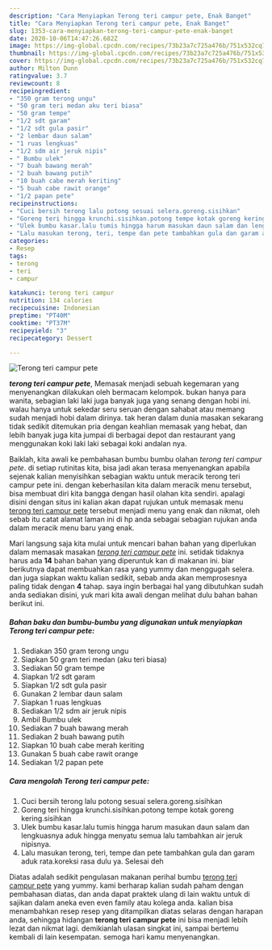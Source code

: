 ```yaml
---
description: "Cara Menyiapkan Terong teri campur pete, Enak Banget"
title: "Cara Menyiapkan Terong teri campur pete, Enak Banget"
slug: 1353-cara-menyiapkan-terong-teri-campur-pete-enak-banget
date: 2020-10-06T14:47:26.682Z
image: https://img-global.cpcdn.com/recipes/73b23a7c725a476b/751x532cq70/terong-teri-campur-pete-foto-resep-utama.jpg
thumbnail: https://img-global.cpcdn.com/recipes/73b23a7c725a476b/751x532cq70/terong-teri-campur-pete-foto-resep-utama.jpg
cover: https://img-global.cpcdn.com/recipes/73b23a7c725a476b/751x532cq70/terong-teri-campur-pete-foto-resep-utama.jpg
author: Milton Dunn
ratingvalue: 3.7
reviewcount: 8
recipeingredient:
- "350 gram terong ungu"
- "50 gram teri medan aku teri biasa"
- "50 gram tempe"
- "1/2 sdt garam"
- "1/2 sdt gula pasir"
- "2 lembar daun salam"
- "1 ruas lengkuas"
- "1/2 sdm air jeruk nipis"
- " Bumbu ulek"
- "7 buah bawang merah"
- "2 buah bawang putih"
- "10 buah cabe merah keriting"
- "5 buah cabe rawit orange"
- "1/2 papan pete"
recipeinstructions:
- "Cuci bersih terong lalu potong sesuai selera.goreng.sisihkan"
- "Goreng teri hingga krunchi.sisihkan.potong tempe kotak goreng kering.sisihkan"
- "Ulek bumbu kasar.lalu tumis hingga harum masukan daun salam dan lengkuasnya aduk hingga menyatu semua lalu tambahkan air jeruk nipisnya."
- "Lalu masukan terong, teri, tempe dan pete tambahkan gula dan garam aduk rata.koreksi rasa dulu ya. Selesai deh"
categories:
- Resep
tags:
- terong
- teri
- campur

katakunci: terong teri campur 
nutrition: 134 calories
recipecuisine: Indonesian
preptime: "PT40M"
cooktime: "PT37M"
recipeyield: "3"
recipecategory: Dessert

---
```



![Terong teri campur pete](https://img-global.cpcdn.com/recipes/73b23a7c725a476b/751x532cq70/terong-teri-campur-pete-foto-resep-utama.jpg)

<b><i>terong teri campur pete</i></b>, Memasak menjadi sebuah kegemaran yang menyenangkan dilakukan oleh bermacam kelompok. bukan hanya para wanita, sebagian laki laki juga banyak juga yang senang dengan hobi ini. walau hanya untuk sekedar seru seruan dengan sahabat atau memang sudah menjadi hobi dalam dirinya. tak heran dalam dunia masakan sekarang tidak sedikit ditemukan pria dengan keahlian memasak yang hebat, dan lebih banyak juga kita jumpai di berbagai depot dan restaurant yang menggunakan koki laki laki sebagai koki andalan nya.

Baiklah, kita awali ke pembahasan bumbu bumbu olahan <i>terong teri campur pete</i>. di setiap rutinitas kita, bisa jadi akan terasa menyenangkan apabila sejenak kalian menyisihkan sebagian waktu untuk meracik terong teri campur pete ini. dengan keberhasilan kita dalam meracik menu tersebut, bisa membuat diri kita bangga dengan hasil olahan kita sendiri. apalagi disini dengan situs ini kalian akan dapat rujukan untuk memasak menu <u>terong teri campur pete</u> tersebut menjadi menu yang enak dan nikmat, oleh sebab itu catat alamat laman ini di hp anda sebagai sebagian rujukan anda dalam meracik menu baru yang enak.




Mari langsung saja kita mulai untuk mencari bahan bahan yang diperlukan dalam memasak masakan <u><i>terong teri campur pete</i></u> ini. setidak tidaknya harus ada <b>14</b> bahan bahan yang diperuntuk kan di makanan ini. biar berikutnya dapat membuahkan rasa yang yummy dan menggugah selera. dan juga siapkan waktu kalian sedikit, sebab anda akan memprosesnya paling tidak dengan <b>4</b> tahap. saya ingin berbagai hal yang dibutuhkan sudah anda sediakan disini, yuk mari kita awali dengan melihat dulu bahan bahan berikut ini.

<!--inarticleads1-->

##### Bahan baku dan bumbu-bumbu yang digunakan untuk menyiapkan Terong teri campur pete:

1. Sediakan 350 gram terong ungu
1. Siapkan 50 gram teri medan (aku teri biasa)
1. Sediakan 50 gram tempe
1. Siapkan 1/2 sdt garam
1. Siapkan 1/2 sdt gula pasir
1. Gunakan 2 lembar daun salam
1. Siapkan 1 ruas lengkuas
1. Sediakan 1/2 sdm air jeruk nipis
1. Ambil  Bumbu ulek
1. Sediakan 7 buah bawang merah
1. Sediakan 2 buah bawang putih
1. Siapkan 10 buah cabe merah keriting
1. Gunakan 5 buah cabe rawit orange
1. Sediakan 1/2 papan pete




<!--inarticleads2-->

##### Cara mengolah Terong teri campur pete:

1. Cuci bersih terong lalu potong sesuai selera.goreng.sisihkan
1. Goreng teri hingga krunchi.sisihkan.potong tempe kotak goreng kering.sisihkan
1. Ulek bumbu kasar.lalu tumis hingga harum masukan daun salam dan lengkuasnya aduk hingga menyatu semua lalu tambahkan air jeruk nipisnya.
1. Lalu masukan terong, teri, tempe dan pete tambahkan gula dan garam aduk rata.koreksi rasa dulu ya. Selesai deh




Diatas adalah sedikit pengulasan makanan perihal bumbu <u>terong teri campur pete</u> yang yummy. kami berharap kalian sudah paham dengan pembahasan diatas, dan anda dapat praktek ulang di lain waktu untuk di sajikan dalam aneka even even family atau kolega anda. kalian bisa menambahkan resep resep yang ditampilkan diatas selaras dengan harapan anda, sehingga hidangan <b>terong teri campur pete</b> ini bisa menjadi lebih lezat dan nikmat lagi. demikianlah ulasan singkat ini, sampai bertemu kembali di lain kesempatan. semoga hari kamu menyenangkan.
